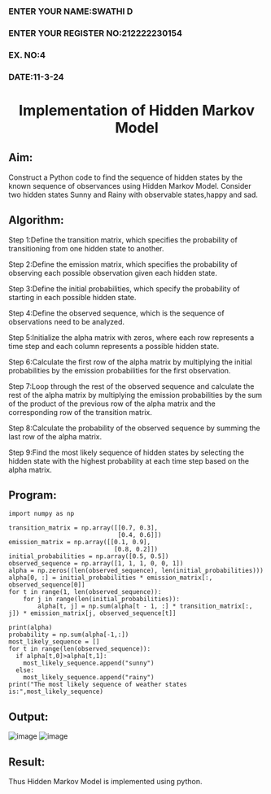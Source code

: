 <H3>ENTER YOUR NAME:SWATHI D
<H3>ENTER YOUR REGISTER NO:212222230154
<H3>EX. NO:4
<H3>DATE:11-3-24
<H1 ALIGN =CENTER> Implementation of Hidden Markov Model</H1>

## Aim: 
Construct a Python code to find the sequence of hidden states by the known sequence of observances using Hidden Markov Model. Consider two hidden states Sunny and Rainy with observable states,happy and sad.

## Algorithm:

Step 1:Define the transition matrix, which specifies the probability of transitioning from  one hidden state to another.<br>

Step 2:Define the emission matrix, which specifies the probability of observing each possible observation given each hidden state.<br>

Step 3:Define the initial probabilities, which specify the probability of starting in each possible hidden state.<br>

Step 4:Define the observed sequence, which is the sequence of observations need to  be analyzed.<br>

Step 5:Initialize the alpha matrix with zeros, where each row represents a time step and each column represents a possible hidden state.<br>

Step 6:Calculate the first row of the alpha matrix by multiplying the initial  probabilities by the emission probabilities for the first observation.<br>

Step 7:Loop through the rest of the observed sequence and calculate the rest of the alpha matrix by multiplying the emission probabilities by the sum of the product of 
       the previous row of the alpha matrix and the corresponding row of the transition matrix.<br>
       
Step 8:Calculate the probability of the observed sequence by summing the last row of the alpha matrix.<br>

Step 9:Find the most likely sequence of hidden states by selecting the hidden state with the highest probability at each time step based on the alpha matrix.<br>

## Program:
```
import numpy as np

transition_matrix = np.array([[0.7, 0.3],
                              [0.4, 0.6]])
emission_matrix = np.array([[0.1, 0.9],
                             [0.8, 0.2]])
initial_probabilities = np.array([0.5, 0.5])
observed_sequence = np.array([1, 1, 1, 0, 0, 1])
alpha = np.zeros((len(observed_sequence), len(initial_probabilities)))
alpha[0, :] = initial_probabilities * emission_matrix[:, observed_sequence[0]]
for t in range(1, len(observed_sequence)):
    for j in range(len(initial_probabilities)):
        alpha[t, j] = np.sum(alpha[t - 1, :] * transition_matrix[:, j]) * emission_matrix[j, observed_sequence[t]]

print(alpha)
probability = np.sum(alpha[-1,:])
most_likely_sequence = []
for t in range(len(observed_sequence)):
  if alpha[t,0]>alpha[t,1]:
    most_likely_sequence.append("sunny")
  else:
    most_likely_sequence.append("rainy")
print("The most likely sequence of weather states is:",most_likely_sequence)
```

## Output:
![image](https://github.com/swathi22003343/Ex-4--AAI/assets/120440439/9bb46db3-c000-440c-bdb6-ba2388fc300a)
![image](https://github.com/swathi22003343/Ex-4--AAI/assets/120440439/59a0b62b-f283-474d-b585-7e2828e48329)



## Result:
Thus Hidden Markov Model is implemented using python.

